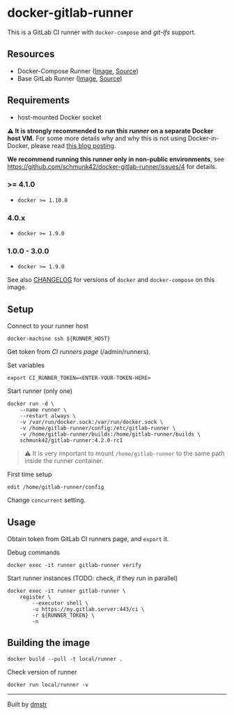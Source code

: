 # docker-gitlab-runner

This is a GitLab CI runner with `docker-compose` and *git-lfs* support.

## Resources

- Docker-Compose Runner ([Image](https://hub.docker.com/r/schmunk42/gitlab-runner/), [Source](https://github.com/schmunk42/docker-gitlab-runner))
- Base GitLab Runner ([Image](https://hub.docker.com/r/gitlab/gitlab-runner/), [Source](https://gitlab.com/gitlab-org/gitlab-ci-multi-runner))

## Requirements

- host-mounted Docker socket 

**:warning: It is strongly recommended to run this *runner* on a separate Docker host VM.** For some more details why and why this is not using Docker-in-Docker, please read [this blog posting](http://jpetazzo.github.io/2015/09/03/do-not-use-docker-in-docker-for-ci/).

**We recommend running this runner only in non-public environments**, see https://github.com/schmunk42/docker-gitlab-runner/issues/4 for details. 

### >= 4.1.0

- `docker >= 1.10.0`

### 4.0.x 

- `docker >= 1.9.0`

### 1.0.0 - 3.0.0

- `docker >= 1.9.0`

See also [CHANGELOG](CHANGELOG.md) for versions of `docker` and `docker-compose` on this image.

## Setup

Connect to your runner host

    docker-machine ssh ${RUNNER_HOST}

Get token from *CI runners page* (/admin/runners).

Set variables

    export CI_RUNNER_TOKEN=<ENTER-YOUR-TOKEN-HERE>

Start runner (only one)

    docker run -d \
        --name runner \
        --restart always \
        -v /var/run/docker.sock:/var/run/docker.sock \
        -v /home/gitlab-runner/config:/etc/gitlab-runner \
        -v /home/gitlab-runner/builds:/home/gitlab-runner/builds \
        schmunk42/gitlab-runner:4.2.0-rc1

> :warning: It is very important to mount `/home/gitlab-runner` to the same path inside the runner container.

First time setup

    edit /home/gitlab-runner/config

Change `concurrent` setting.

## Usage

Obtain token from GitLab CI runners page, and `export` it.

Debug commands

    docker exec -it runner gitlab-runner verify

Start runner instances (TODO: check, if they run in parallel)

    docker exec -it runner gitlab-runner \
        register \
            --executor shell \
            -u https://my.gitlab.server:443/ci \
            -r ${RUNNER_TOKEN} \
            -n

## Building the image

    docker build --pull -t local/runner .

Check version of runner    
    
    docker run local/runner -v 

---

Built by [dmstr](http://diemeisterei.de)
